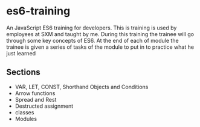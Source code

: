 # es6-training
An JavaScript ES6 training for developers. 
This is training is used by employees at SXM and taught by me. During this training the trainee will go through
some key concepts of ES6. At the end of each of module the trainee is given a series of tasks of the module to put in to practice what he just learned

## Sections
- VAR, LET, CONST, Shorthand Objects and Conditions
- Arrow functions
- Spread and Rest
- Destructed assignment
- classes
- Modules
